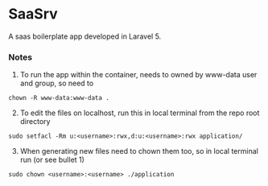 # SaaSrv

A saas boilerplate app developed in Laravel 5.


### Notes

1. To run the app within the container, needs to owned by www-data user and group, so need to 

```
chown -R www-data:www-data .
```


2. To edit the files on localhost, run this in local terminal from the repo root directory

```
sudo setfacl -Rm u:<username>:rwx,d:u:<username>:rwx application/
```

3. When generating new files need to chown them too, so in local terminal run (or see bullet 1)

```
sudo chown <username>:<username> ./application
```